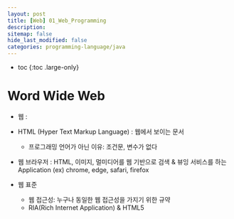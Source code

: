 ```yaml
---
layout: post
title: [Web] 01_Web_Programming
description: 
sitemap: false
hide_last_modified: false
categories: programming-language/java
---
```


* toc
{:toc .large-only}

# Word Wide Web
- 웹
    : 

- HTML (Hyper Text Markup Language) 
    : 웹에서 보이는 문서 
    
    * 프로그래밍 언어가 아닌 이유: 조건문, 변수가 없다 

- 웹 브라우저
    : HTML, 이미지, 멀미디어를 웹 기반으로 검색 & 뷰잉 서비스를 하는 Application 
    (ex) chrome, edge, safari, firefox 

- 웹 표준
    - 웹 접근성: 누구나 동일한 웹 접근성을 가지기 위한 규약
    - RIA(Rich Internet Application) & HTML5 